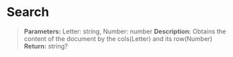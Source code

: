 # Search
> **Parameters:** Letter: string, Number: number
> **Description:** Obtains the content of the document by the cols(Letter) and its row(Number)
> **Return:** string?
